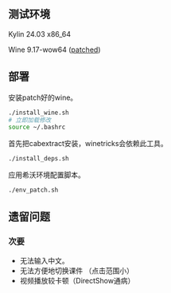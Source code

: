 ## 测试环境

Kylin 24.03 x86_64

Wine 9.17-wow64 ([patched](https://github.com/mokurin000/Wine-Builds-Seewo/))

## 部署

安装patch好的wine。

```bash
./install_wine.sh
# 立即加载修改
source ~/.bashrc
```

首先把cabextract安装，winetricks会依赖此工具。

```bash
./install_deps.sh
```

应用希沃环境配置脚本。

```bash
./env_patch.sh
```

## 遗留问题

### 次要

- 无法输入中文。
- 无法方便地切换课件 （点击范围小）
- 视频播放较卡顿（DirectShow通病）
